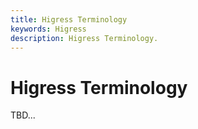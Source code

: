 ```yaml
---
title: Higress Terminology
keywords: Higress
description: Higress Terminology.
---
```


# Higress Terminology
TBD...

